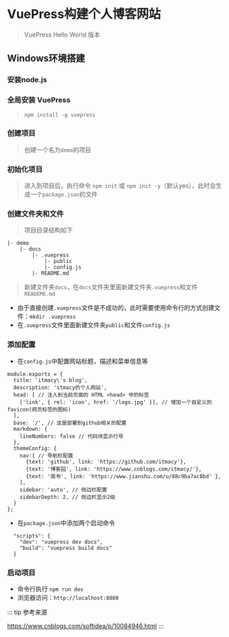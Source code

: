 # VuePress构建个人博客网站
> VuePress Hello World 版本
## Windows环境搭建
### 安装node.js

### 全局安装 VuePress
> `npm install -g vuepress`

### 创建项目
> 创建一个名为`demo`的项目

### 初始化项目
> 进入到项目后，执行命令 `npm init` 或 `npm init -y`（默认yes），此时会生成一个`package.json`的文件

### 创建文件夹和文件
> 项目目录结构如下
```
|- demo
    |- docs
        |- .vuepress
            |- public
            |- config.js
        |- README.md
```
> 新建文件夹`docs`，在`docs`文件夹里面新建文件夹`.vuepress`和文件`READEME.md`
- 由于直接创建`.vuepress`文件是不成功的，此时需要使用命令行的方式创建文件：`mkdir .vuepress`
- 在`.vuepress`文件里面新建文件夹`public`和文件`config.js`

### 添加配置
- 在`config.js`中配置网站标题，描述和菜单信息等
```
module.exports = {
  title: 'itmacy\'s blog',
  description: 'itmacy的个人网站',
  head: [ // 注入到当前页面的 HTML <head> 中的标签
    ['link', { rel: 'icon', href: '/logo.jpg' }], // 增加一个自定义的 favicon(网页标签的图标)
  ],
  base: '/', // 这是部署到github相关的配置
  markdown: {
    lineNumbers: false // 代码块显示行号
  },
  themeConfig: {
    nav:[ // 导航栏配置
      {text: 'github', link: 'https://github.com/itmacy'},
      {text: '博客园', link: 'https://www.cnblogs.com/itmacy/'},
      {text: '简书', link: 'https://www.jianshu.com/u/88c9ba7ac8bd' },
    ],
    sidebar: 'auto', // 侧边栏配置
    sidebarDepth: 2, // 侧边栏显示2级
  }
};

```

- 在`package.json`中添加两个启动命令
```
  "scripts": {
	"dev": "vuepress dev docs",
	"build": "vuepress build docs"
  }
```

### 启动项目
- 命令行执行 `npm run dev`
- 浏览器访问：`http://localhost:8080`


::: tip 参考来源

https://www.cnblogs.com/softidea/p/10084946.html
:::


  